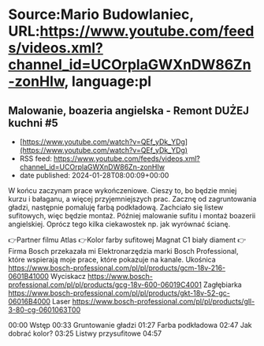 # Source:Mario Budowlaniec, URL:https://www.youtube.com/feeds/videos.xml?channel_id=UCOrplaGWXnDW86Zn-zonHIw, language:pl

## Malowanie, boazeria angielska - Remont DUŻEJ kuchni #5
 - [https://www.youtube.com/watch?v=QEf_yDk_YDg](https://www.youtube.com/watch?v=QEf_yDk_YDg)
 - RSS feed: https://www.youtube.com/feeds/videos.xml?channel_id=UCOrplaGWXnDW86Zn-zonHIw
 - date published: 2024-01-28T08:00:09+00:00

W końcu zaczynam prace wykończeniowe. Cieszy to, bo będzie mniej kurzu i bałaganu, a więcej przyjemniejszych prac. Zacznę od zagruntowania gładzi, następnie pomaluję farbą podkładową. Zachciało się listew sufitowych, więc będzie montaż. Później malowanie sufitu i montaż boazerii angielskiej. Oprócz tego kilka ciekawostek np. jak wyrównać ścianę.

👉Partner filmu Atlas
👉Kolor farby sufitowej Magnat C1 biały diament
👉 Firma Bosch przekazała mi Elektronarzędzia marki Bosch Professional, które wspierają moje prace, które pokazuje na kanale.
Ukośnica https://www.bosch-professional.com/pl/pl/products/gcm-18v-216-0601B41000
Wyciskacz https://www.bosch-professional.com/pl/pl/products/gcg-18v-600-06019C4001
Zagłębiarka https://www.bosch-professional.com/pl/pl/products/gkt-18v-52-gc-06016B4000
Laser https://www.bosch-professional.com/pl/pl/products/gll-3-80-cg-0601063T00

00:00 Wstęp
00:33 Gruntowanie gładzi
01:27 Farba podkładowa
02:47 Jak dobrać kolor?
03:25 Listwy przysufitowe
04:57 

